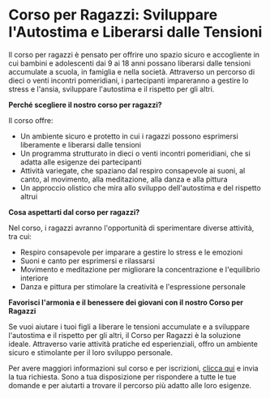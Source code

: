 # Corso per Ragazzi: Sviluppare l'Autostima e Liberarsi dalle Tensioni

Il corso per ragazzi è pensato per offrire uno spazio sicuro e accogliente in cui bambini e adolescenti dai 9 ai 18 anni possano liberarsi dalle tensioni accumulate a scuola, in famiglia e nella società. Attraverso un percorso di dieci o venti incontri pomeridiani, i partecipanti impareranno a gestire lo stress e l'ansia, sviluppare l'autostima e il rispetto per gli altri.

**Perché scegliere il nostro corso per ragazzi?**

Il corso offre:

- Un ambiente sicuro e protetto in cui i ragazzi possono esprimersi liberamente e liberarsi dalle tensioni
- Un programma strutturato in dieci o venti incontri pomeridiani, che si adatta alle esigenze dei partecipanti
- Attività variegate, che spaziano dal respiro consapevole ai suoni, al canto, al movimento, alla meditazione, alla danza e alla pittura
- Un approccio olistico che mira allo sviluppo dell'autostima e del rispetto altrui

**Cosa aspettarti dal corso per ragazzi?**

Nel corso, i ragazzi avranno l'opportunità di sperimentare diverse attività, tra cui:

- Respiro consapevole per imparare a gestire lo stress e le emozioni
- Suoni e canto per esprimersi e rilassarsi
- Movimento e meditazione per migliorare la concentrazione e l'equilibrio interiore
- Danza e pittura per stimolare la creatività e l'espressione personale

**Favorisci l'armonia e il benessere dei giovani con il nostro Corso per Ragazzi**

Se vuoi aiutare i tuoi figli a liberare le tensioni accumulate e a sviluppare l'autostima e il rispetto per gli altri, il Corso per Ragazzi è la soluzione ideale. Attraverso varie attività pratiche ed esperienziali, offro un ambiente sicuro e stimolante per il loro sviluppo personale.

Per avere maggiori informazioni sul corso e per iscrizioni, [clicca qui](../contatto) e invia la tua richiesta. Sono a tua disposizione per rispondere a tutte le tue domande e per aiutarti a trovare il percorso più adatto alle loro esigenze.
